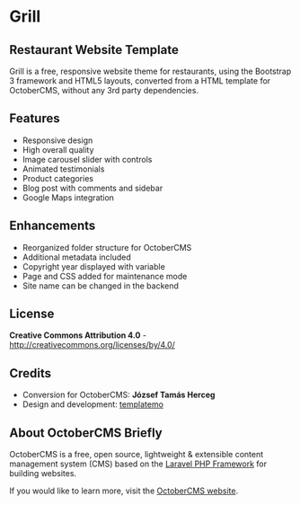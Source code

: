 Grill
=====
Restaurant Website Template
---------------------------

Grill is a free, responsive website theme for restaurants, using the Bootstrap 3 framework and HTML5 layouts, converted from a HTML template for OctoberCMS, without any 3rd party dependencies.

Features
--------
* Responsive design
* High overall quality
* Image carousel slider with controls
* Animated testimonials
* Product categories
* Blog post with comments and sidebar
* Google Maps integration

Enhancements
--------------
* Reorganized folder structure for OctoberCMS
* Additional metadata included
* Copyright year displayed with variable
* Page and CSS added for maintenance mode
* Site name can be changed in the backend

License
-------
**Creative Commons Attribution 4.0** - http://creativecommons.org/licenses/by/4.0/

Credits
-------
* Conversion for OctoberCMS: **József Tamás Herceg**
* Design and development: [templatemo](http://www.templatemo.com/)

About OctoberCMS Briefly
------------------------
OctoberCMS is a free, open source, lightweight & extensible content management system (CMS) based on the [Laravel PHP Framework](http://laravel.com/) for building websites.

If you would like to learn more, visit the [OctoberCMS website](http://octobercms.com/).
